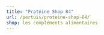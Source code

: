 ```yaml
---
title: "Protéine Shop 84"
url: /pertuis/proteine-shop-84/
shop: les compléments alimentaires
---
```

